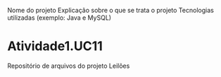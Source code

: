 Nome do projeto
Explicação sobre o que se trata o projeto
Tecnologias utilizadas (exemplo: Java e MySQL)


# Atividade1.UC11
Repositório de arquivos do projeto Leilões

